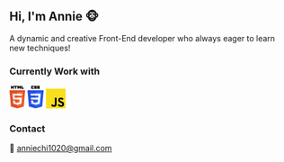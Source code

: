 ## Hi, I'm Annie 🐵

A dynamic and creative Front-End developer who always eager to learn new techniques!

### Currently Work with

<img src="./icons/371108.svg" height="40">   <img src="./icons/370768.svg" height="40">   <img src="./icons/javascript-js-seeklogo.com.svg" height="35">

### Contact

📨 anniechi1020@gmail.com

